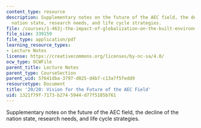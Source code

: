 ```yaml
---
content_type: resource
description: Supplementary notes on the future of the AEC field, the decline of the
  nation state, research needs, and life cycle strategies.
file: /courses/1-463j-the-impact-of-globalization-on-the-built-environment-fall-2009/1321f79f7173b2745944d77f5185b761_MIT1_463JF09_notes04.pdf
file_size: 339159
file_type: application/pdf
learning_resource_types:
- Lecture Notes
license: https://creativecommons.org/licenses/by-nc-sa/4.0/
ocw_type: OCWFile
parent_title: Lecture Notes
parent_type: CourseSection
parent_uid: 57641dba-3797-d025-d4b7-c13a7f5fedd9
resourcetype: Document
title: '20/20: Vision for the Future of the AEC Field'
uid: 1321f79f-7173-b274-5944-d77f5185b761
---
```

Supplementary notes on the future of the AEC field, the decline of the nation state, research needs, and life cycle strategies.